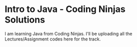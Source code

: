 # Intro to Java - Coding Ninjas Solutions
I am learning Java from Coding Ninjas. I'll be uploading all the Lectures/Assignment codes here for the track.
